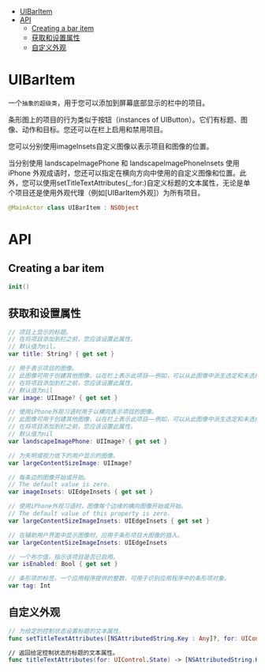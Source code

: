 <!-- TOC -->

- [UIBarItem](#uibaritem)
- [API](#api)
    - [Creating a bar item](#creating-a-bar-item)
    - [获取和设置属性](#获取和设置属性)
    - [自定义外观](#自定义外观)

<!-- /TOC -->

# UIBarItem

一个`抽象的超级类`，用于您可以添加到屏幕底部显示的栏中的项目。

条形图上的项目的行为类似于按钮（instances of UIButton）。它们有标题、图像、动作和目标。您还可以在栏上启用和禁用项目。

您可以分别使用imageInsets自定义图像以表示项目和图像的位置。

当分别使用 landscapeImagePhone 和 landscapeImagePhoneInsets 使用 iPhone 外观成语时，您还可以指定在横向方向中使用的自定义图像和位置。此外，您可以使用setTitleTextAttributes(_:for:)自定义标题的文本属性，无论是单个项目还是使用外观代理（例如[UIBarItem外观]）为所有项目。

```swift
@MainActor class UIBarItem : NSObject
```

# API

## Creating a bar item

```swift
init()
```

## 获取和设置属性

```swift
// 项目上显示的标题。
// 在将项目添加到栏之前，您应该设置此属性。
// 默认值为nil。
var title: String? { get set }

// 用于表示项目的图像。
// 此图像可用于创建其他图像，以在栏上表示此项目——例如，可以从此图像中派生选定和未选择的图像。
// 在将项目添加到栏之前，您应该设置此属性。
// 默认值为nil
var image: UIImage? { get set }

// 使用iPhone外观习语时用于以横向表示项目的图像。
// 此图像可用于创建其他图像，以在栏上表示此项目——例如，可以从此图像中派生选定和未选择的图像。
// 在将项目添加到栏之前，您应该设置此属性。
// 默认值为nil
var landscapeImagePhone: UIImage? { get set }

// 为失明或视力低下的用户显示的图像。
var largeContentSizeImage: UIImage?

// 每条边的图像开始或开始。
// The default value is zero.
var imageInsets: UIEdgeInsets { get set }

// 使用iPhone外观习语时，图像每个边缘的横向图像开始或开始。
// The default value of this property is zero.
var largeContentSizeImageInsets: UIEdgeInsets { get set }

// 在辅助用户界面中显示图像时，应用于条形项目大图像的插入。
var largeContentSizeImageInsets: UIEdgeInsets

// 一个布尔值，指示该项目是否已启用。
var isEnabled: Bool { get set }

// 条形项的标签，一个应用程序提供的整数，可用于识别应用程序中的条形项对象。
var tag: Int

```

## 自定义外观

```swift
// 为给定的控制状态设置标题的文本属性。
func setTitleTextAttributes([NSAttributedString.Key : Any]?, for: UIControl.State)

// 返回给定控制状态的标题的文本属性。
func titleTextAttributes(for: UIControl.State) -> [NSAttributedString.Key : Any]?
```